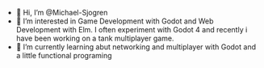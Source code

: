 - 👋 Hi, I’m @Michael-Sjogren
- 👀 I’m interested in Game Development with Godot and Web Development with Elm. I often experiment with Godot 4 and recently i have been working on a tank multiplayer game.
- 🌱 I’m currently learning abut networking and multiplayer with Godot and a little functional programing

<!---
Michael-Sjogren/Michael-Sjogren is a ✨ special ✨ repository because its `README.md` (this file) appears on your GitHub profile.
You can click the Preview link to take a look at your changes.
--->
